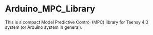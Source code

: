 # Arduino_MPC_Library
This is a compact Model Predictive Control (MPC) library for Teensy 4.0 system (or Arduino system in general).
